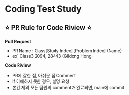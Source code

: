 # Coding Test Study

## ⭐ PR Rule for Code Riview ⭐   

**Pull Request**
- PR Name : Class[Study Index] [Problem Index] (Name)
- ex) Class3 2094, 28443 (Gildong Hong)

**Code Riview**
- PR에 잘한 점, 아쉬운 점 Comment
- if 이해하지 못한 경우, 설명 요청
- 본인 제외 모든 팀원의 comment가 완료되면, main에 commit
